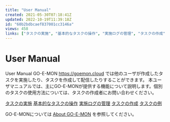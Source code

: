 ```yaml
---
title: "User Manual"
created: 2021-05-30T07:18:41Z
updated: 2022-10-19T11:39:18Z
id: "60b2bdbcaef837001cc3146a"
views: 458
links: ["タスクの実施", "基本的なタスクの操作", "実施ログの管理", "タスクの作成", "タスクの例", "about_go-e-mon"]
---
```


# User Manual

User Manual
GO-E-MON https://goemon.cloud では他のユーザが作成したタスクを実施したり、タスクを作成して配信したりすることができます。
本ユーザマニュアルでは、主にGO-E-MONが提供する機能について説明します。個別のタスクの使用方法については、タスクの作成者にお問い合わせください。

 [タスクの実施](タスクの実施.md)
 	[基本的なタスクの操作](基本的なタスクの操作.md)
 	[実施ログの管理](実施ログの管理.md)
 [タスクの作成](タスクの作成.md)
 [タスクの例](タスクの例.md)

GO-E-MONについては [About GO-E-MON](About_GO-E-MON.md) を参照してください。
